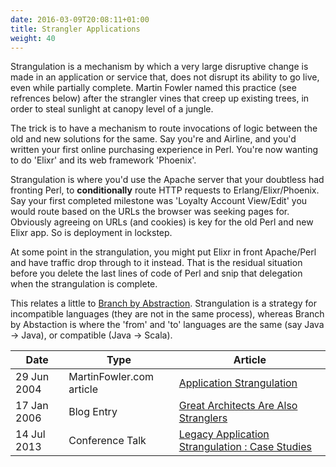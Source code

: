 ```yaml
---
date: 2016-03-09T20:08:11+01:00
title: Strangler Applications
weight: 40
---
```


Strangulation is a mechanism by which a very large disruptive change is made in an application or service that, does not
disrupt its ability to go live, even while partially complete.  Martin Fowler named this practice (see refrences below)
after the strangler vines that creep up existing trees, in order to steal sunlight at canopy level of a jungle.

The trick is to have a mechanism to route invocations of logic between the old and new solutions for the same. Say 
you're and Airline, and you'd written your first online purchasing experience in Perl. You're now wanting to 
do 'Elixr' and its web framework 'Phoenix'.  

Strangulation is where you'd use the Apache server that your doubtless had 
fronting Perl, to **conditionally** route HTTP requests to Erlang/Elixr/Phoenix. Say your first completed milestone
was 'Loyalty Account View/Edit' you would route based on the URLs the browser was seeking pages for. Obviously 
agreeing on URLs (and cookies) is key for the old Perl and new Elixr app. So is deployment in lockstep.

At some point in the strangulation, you might put Elixr in front Apache/Perl and have traffic drop through to it 
instead. That is the residual situation before you delete the last lines of code of Perl and snip that delegation
when the strangulation is complete.

This relates a little to [Branch by Abstraction](branch-by-abstraction/). Strangulation is a strategy for 
incompatible languages (they are not in the same process), whereas Branch by Abstaction is where the 'from' and 'to' 
languages are the same (say Java -> Java), or compatible (Java -> Scala).

Date    | Type  | Article
--------|-------|--------
29 Jun 2004 | MartinFowler.com article | [Application Strangulation](https://www.martinfowler.com/bliki/StranglerApplication.html)
17 Jan 2006 | Blog Entry | [Great Architects Are Also Stranglers](https://scottmark.wordpress.com/2006/01/17/great-architects-are-also-stranglers/)
14 Jul 2013 | Conference Talk | [Legacy Application Strangulation : Case Studies](http://paulhammant.com/2013/07/14/legacy-application-strangulation-case-studies/)

